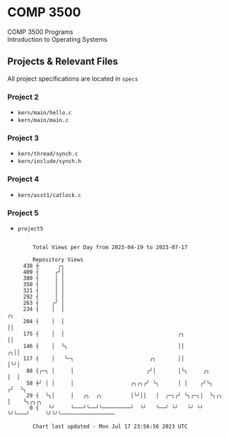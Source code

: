 # COMP 3500
COMP 3500 Programs  
Introduction to Operating Systems  
## Projects & Relevant Files
All project specifications are located in `specs`
### Project 2
- `kern/main/hello.c`
- `kern/main/main.c`
### Project 3
- `kern/thread/synch.c`
- `kern/include/synch.h`
### Project 4
- `kern/asst1/catlock.c`
### Project 5
- `project5`

```

        Total Views per Day from 2023-04-19 to 2023-07-17

        Repository Views
     438 ┼      ╭╮
     409 ┤     ╭╯│
     380 ┤     │ │
     350 ┤     │ │
     321 ┤     │ │
     292 ┤     │ │
     263 ┤    ╭╯ │
     234 ┤    │  │                                                        ╭╮
     204 ┤    │  │                                                        ││
     175 ┤    │  │                                    ╭╮                  ││
     146 ┤    │  ╰╮                                   ││                ╭╮││
     117 ┤    │   ╰─╮                        ╭╮       ││                │╰╯│
      88 ┤╭─╮ │     │                       ╭╯│       │╰╮     ╭╮        │  │
      58 ┼╯ │ │     │                  ╭╮╭╮╭╯ ╰╮      │ │    ╭╯╰╮      ╭╯  ╰╮
      29 ┤  ╰╮│     │   ╭╮  ╭╮         │╰╯││   │  ╭─╮╭╯ ╰╮╭─╮│  ╰╮╭╮   │    ╰╮╭╮╭╮
       0 ┤   ╰╯     ╰───╯╰──╯╰─────────╯  ╰╯   ╰──╯ ╰╯   ╰╯ ╰╯   ╰╯╰───╯     ╰╯╰╯╰─────────────────

        Chart last updated - Mon Jul 17 23:56:56 2023 UTC
        
```
